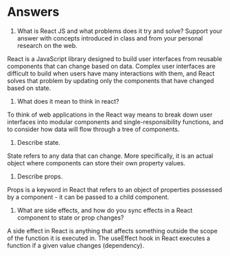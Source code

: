 # Answers

1. What is React JS and what problems does it try and solve? Support your answer with concepts introduced in class and from your personal research on the web.

React is a JavaScript library designed to build user interfaces from reusable components that can change based on data. Complex user interfaces are difficult to build when users have many interactions with them, and React solves that problem by updating only the components that have changed based on state. 

1. What does it mean to think in react?

To think of web applications in the React way means to break down user interfaces into modular components and single-responsibility functions, and to consider how data will flow through a tree of components. 

1. Describe state.

State refers to any data that can change. More specifically, it is an actual object where components can store their own property values. 

1. Describe props.

Props is a keyword in React that refers to an object of properties possessed by a component - it can be passed to a child component. 

1. What are side effects, and how do you sync effects in a React component to state or prop changes?

A side effect in React is anything that affects something outside the scope of the function it is executed in. The useEffect hook in React executes a function if a given value changes (dependency).